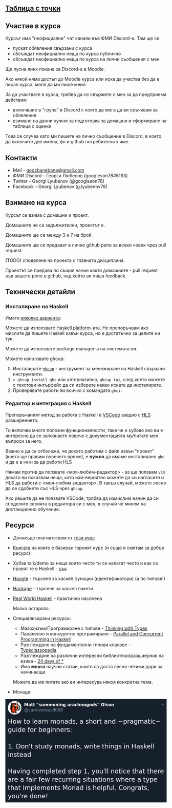 ## [Таблица с точки](https://docs.google.com/spreadsheets/d/1ppKu58yrYZ4FGwv5nBLYBA_yKsClQcV10KpDkZkRspg/)

## Участие в курса

Курсът има "неофициални" чат канали във ФМИ Discord-а. Там ще се
* пускат обявления свързани с курса
* обсъждат неофициално неща по курса публично
* обсъждат неофициално неща по курса на лични съобщения с мен

Ще пусна линк покана за Discord-а в Moodle.

Ако някой няма достъп до Moodle курса или иска да участва без да е писал курса, моля да ми пише мейл.

За да участвате в курса, трябва да се свържете с мен за да предприема действия:
* включване в "група" в Discord с която да мога да ви сръчквам за обявления
* взимане на данни нужни за подготовка за домашни и сформиране на таблица с оценки

Това се случва като ми пишете на лично съобщение в Discord, в което да включите две имена, фн и github потребителско име.

## Контакти

* Mail - godzbanebane@gmail.com
* ФМИ Discord - Георги Любенов (googleson78#6163)
* Twitter - Georgi Lyubenov (@googleson78)
* Facebook - Georgi Lyubenov (g.lyubenov78)

## Взимане на курса

Курсът се взима с домашни и проект.

Домашните не са задължителни, проектът е.

Домашните ще са между 3 и 7 на брой.

Домашните ще се предават в лично github репо за всеки човек чрез pull request.

(TODO) споделяне на проекта с главната дисциплина.

Проектът се предава по същия начин както домашните - pull request във вашето репо в github, над който ви пиша feedback.

## Технически детайли

### Инсталиране на Haskell

Имате [няколко варианта](https://www.haskell.org/downloads/):

Можете да използвате [Haskell platform]()-ата. Не препоръчвам ако мислите да пишете Haskell извън курса, но е достатъчно за целите ни тук.

Можете да използвате package manager-а на системата ви.

Можете използвате ghcup:

0. Инсталирате [`ghcup`](https://www.haskell.org/ghcup/) - инструмент за менежиране на Haskell свързани инструменти.
1. `> ghcup install ghc` или алтернативно, `ghcup tui`, след което можете с текстови интърфейс да си изберете какво искате да инсталирате.
2. Проверявате работи ли всичко с командата `ghci`.

### Редактор и интеграция с Haskell

Препоръчаният метод за работа с Haskell е [VSCode](https://code.visualstudio.com/) заедно с [HLS](https://marketplace.visualstudio.com/items?itemName=haskell.haskell) разширението.

То включва много полезни функционалности, така че е хубаво ако ви е интересно да се запознаете повече с документацията му/питате мен въпроси за него.

Важно е да се отбележи, че докато работим с файл извън "проект" (което ще правим повечето време), е **нужно** да имаме инсталирано `ghc` и да е в `PATH` за да работи HLS

Нямам против да ползвате <моя-любим-редактор> - аз ще ползвам `vim` докато ви показвам неща, като най-вероятно можете да си нагласите и HLS да работи с <моя-любим-редактор>. В такъв случай, можете лесно да се сдобиетe със HLS чрез `ghcup`.

Ако решите да не ползвате VSCode, трябва да измислим начин да си споделяте сесията в редактора си с мен, в случай че минем на дистанционно обучение.

## Ресурси

* Донякъде плагиатствам от [този курс](https://github.com/bobatkey/CS316-2021)
* [Книгата](http://www.cs.nott.ac.uk/~pszgmh/pih.html) на която е базиран горният курс (и също я смятам за добър ресурс)
* Хубав talk/demo за неща които често ти се налагат често и как се правят те в Haskell - [цък](https://www.youtube.com/watch?v=idU7GdlfP9Q)
* [Hoogle](https://hoogle.haskell.org/) - търсене за хаскел функции (идентификатори) (и по типове!)
* [Hackage](http://hackage.haskell.org/) - търсене за хаскел пакети
* [Real World Haskell](http://book.realworldhaskell.org/) - практично насочена

  Малко остаряла.

* Специализирани ресурси:

  * Мазохизъм/Програмиране с типове - [Thinking with Types](https://thinkingwithtypes.com/)
  * Паралелно и конкуретно програмиране - [Parallel and Concurrent Programming in Haskell](https://simonmar.github.io/pages/pcph.html)
  * Разглеждане на фундаментални типови класове - [Typeclassopedia](https://wiki.haskell.org/Typeclassopedia)
  * Разглеждане на различни интересни библиотеки/разшиерния на езика - [24 days of *](https://ocharles.org.uk/)
  * Има **много** научни статии, които са доста лесно четими дори за начинаещи.

  Можете да ме питате ако ви интересува някоя конкретна тема.

* Монади:

![Монади](img/monads.png)

